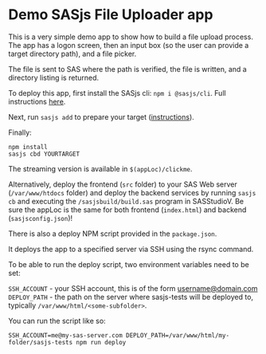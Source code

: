 # Demo SASjs File Uploader app

This is a very simple demo app to show how to build a file upload process.  The app has a logon screen, then an input box (so the user can provide a target directory path), and a file picker.

The file is sent to SAS where the path is verified, the file is written, and a directory listing is returned.

To deploy this app, first install the SASjs cli:  `npm i @sasjs/cli`.  Full instructions [here](https://cli.sasjs.io/installation/).


Next, run `sasjs add` to prepare your target ([instructions](https://cli.sasjs.io/add/)).

Finally:

```
npm install
sasjs cbd YOURTARGET
```

The streaming version is available in `$(appLoc)/clickme`.

Alternatively, deploy the frontend (`src` folder) to your SAS Web server (`/var/www/htdocs` folder) and deploy the backend services by running `sasjs cb` and executing the `/sasjsbuild/build.sas` program in SASStudioV.  Be sure the appLoc is the same for both frontend (`index.html`) and backend (`sasjsconfig.json`)!


There is also a deploy NPM script provided in the `package.json`.

It deploys the app to a specified server via SSH using the rsync command.

To be able to run the deploy script, two environment variables need to be set:

`SSH_ACCOUNT` - your SSH account, this is of the form username@domain.com
`DEPLOY_PATH` - the path on the server where sasjs-tests will be deployed to, typically `/var/www/html/<some-subfolder>`.

You can run the script like so:

```
SSH_ACCOUNT=me@my-sas-server.com DEPLOY_PATH=/var/www/html/my-folder/sasjs-tests npm run deploy
```
